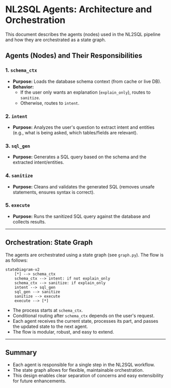# NL2SQL Agents: Architecture and Orchestration

This document describes the agents (nodes) used in the NL2SQL pipeline and how they are orchestrated as a state graph.

## Agents (Nodes) and Their Responsibilities

### 1. `schema_ctx`
- **Purpose:** Loads the database schema context (from cache or live DB).
- **Behavior:**
  - If the user only wants an explanation (`explain_only`), routes to `sanitize`.
  - Otherwise, routes to `intent`.

### 2. `intent`
- **Purpose:** Analyzes the user's question to extract intent and entities (e.g., what is being asked, which tables/fields are relevant).

### 3. `sql_gen`
- **Purpose:** Generates a SQL query based on the schema and the extracted intent/entities.

### 4. `sanitize`
- **Purpose:** Cleans and validates the generated SQL (removes unsafe statements, ensures syntax is correct).

### 5. `execute`
- **Purpose:** Runs the sanitized SQL query against the database and collects results.

---

## Orchestration: State Graph

The agents are orchestrated using a state graph (see `graph.py`). The flow is as follows:

```mermaid
stateDiagram-v2
    [*] --> schema_ctx
    schema_ctx --> intent: if not explain_only
    schema_ctx --> sanitize: if explain_only
    intent --> sql_gen
    sql_gen --> sanitize
    sanitize --> execute
    execute --> [*]
```

- The process starts at `schema_ctx`.
- Conditional routing after `schema_ctx` depends on the user's request.
- Each agent receives the current state, processes its part, and passes the updated state to the next agent.
- The flow is modular, robust, and easy to extend.

---

## Summary

- Each agent is responsible for a single step in the NL2SQL workflow.
- The state graph allows for flexible, maintainable orchestration.
- This design enables clear separation of concerns and easy extensibility for future enhancements.
